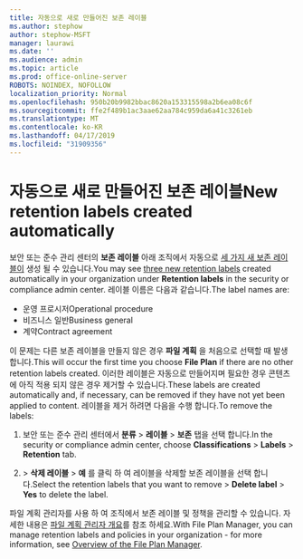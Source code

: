 ```yaml
---
title: 자동으로 새로 만들어진 보존 레이블
ms.author: stephow
author: stephow-MSFT
manager: laurawi
ms.date: ''
ms.audience: admin
ms.topic: article
ms.prod: office-online-server
ROBOTS: NOINDEX, NOFOLLOW
localization_priority: Normal
ms.openlocfilehash: 950b20b9982bbac8620a153315598a2b6ea08c6f
ms.sourcegitcommit: ffe2f489b1ac3aae62aa784c959da6a41c3261eb
ms.translationtype: MT
ms.contentlocale: ko-KR
ms.lasthandoff: 04/17/2019
ms.locfileid: "31909356"
---
```

# <a name="new-retention-labels-created-automatically"></a><span data-ttu-id="de6d2-102">자동으로 새로 만들어진 보존 레이블</span><span class="sxs-lookup"><span data-stu-id="de6d2-102">New retention labels created automatically</span></span>

<span data-ttu-id="de6d2-103">보안 또는 준수 관리 센터의 **보존 레이블** 아래 조직에서 자동으로 [세 가지 새 보존 레이블이](https://docs.microsoft.com/en-us/office365/securitycompliance/file-plan-manager#default-retention-labels-and-label-policy) 생성 될 수 있습니다.</span><span class="sxs-lookup"><span data-stu-id="de6d2-103">You may see [three new retention labels](https://docs.microsoft.com/en-us/office365/securitycompliance/file-plan-manager#default-retention-labels-and-label-policy) created automatically in your organization under **Retention labels** in the security or compliance admin center.</span></span> <span data-ttu-id="de6d2-104">레이블 이름은 다음과 같습니다.</span><span class="sxs-lookup"><span data-stu-id="de6d2-104">The label names are:</span></span>

- <span data-ttu-id="de6d2-105">운영 프로시저</span><span class="sxs-lookup"><span data-stu-id="de6d2-105">Operational procedure</span></span>
- <span data-ttu-id="de6d2-106">비즈니스 일반</span><span class="sxs-lookup"><span data-stu-id="de6d2-106">Business general</span></span>
- <span data-ttu-id="de6d2-107">계약</span><span class="sxs-lookup"><span data-stu-id="de6d2-107">Contract agreement</span></span>

<span data-ttu-id="de6d2-108">이 문제는 다른 보존 레이블을 만들지 않은 경우 **파일 계획** 을 처음으로 선택할 때 발생 합니다.</span><span class="sxs-lookup"><span data-stu-id="de6d2-108">This will occur the first time you choose **File Plan** if there are no other retention labels created.</span></span> <span data-ttu-id="de6d2-109">이러한 레이블은 자동으로 만들어지며 필요한 경우 콘텐츠에 아직 적용 되지 않은 경우 제거할 수 있습니다.</span><span class="sxs-lookup"><span data-stu-id="de6d2-109">These labels are created automatically and, if necessary, can be removed if they have not yet been applied to content.</span></span> <span data-ttu-id="de6d2-110">레이블을 제거 하려면 다음을 수행 합니다.</span><span class="sxs-lookup"><span data-stu-id="de6d2-110">To remove the labels:</span></span>

1. <span data-ttu-id="de6d2-111">보안 또는 준수 관리 센터에서 **분류** > **레이블** > **보존** 탭을 선택 합니다.</span><span class="sxs-lookup"><span data-stu-id="de6d2-111">In the security or compliance admin center, choose **Classifications** > **Labels** > **Retention** tab.</span></span>

1. <span data-ttu-id="de6d2-112">> **삭제 레이블** > **예** 를 클릭 하 여 레이블을 삭제할 보존 레이블을 선택 합니다.</span><span class="sxs-lookup"><span data-stu-id="de6d2-112">Select the retention labels that you want to remove > **Delete label** > **Yes** to delete the label.</span></span>

<span data-ttu-id="de6d2-113">파일 계획 관리자를 사용 하 여 조직에서 보존 레이블 및 정책을 관리할 수 있습니다. 자세한 내용은 [파일 계획 관리자 개요](https://docs.microsoft.com/en-us/office365/securitycompliance/file-plan-manager)를 참조 하세요.</span><span class="sxs-lookup"><span data-stu-id="de6d2-113">With File Plan Manager, you can manage retention labels and policies in your organization - for more information, see [Overview of the File Plan Manager](https://docs.microsoft.com/en-us/office365/securitycompliance/file-plan-manager).</span></span>